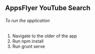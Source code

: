 ## AppsFlyer YouTube Search
###### To run the application
1. Navigate to the older of the app
2. Run npm install
3. Run grunt serve
